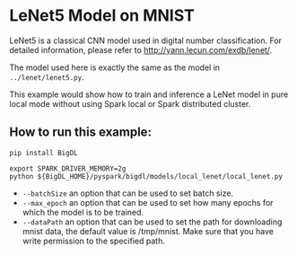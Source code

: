 # LeNet5 Model on MNIST

LeNet5 is a classical CNN model used in digital number classification. For detailed information,
please refer to <http://yann.lecun.com/exdb/lenet/>.

The model used here is exactly the same as the model in `../lenet/lenet5.py`.

This example would show how to train and inference a LeNet model in pure local mode without using
Spark local or Spark distributed cluster.
 
## How to run this example:

```
pip install BigDL
```

```
export SPARK_DRIVER_MEMORY=2g
python ${BigDL_HOME}/pyspark/bigdl/models/local_lenet/local_lenet.py
```
* ```--batchSize``` an option that can be used to set batch size.
* ```--max_epoch``` an option that can be used to set how many epochs for which the model is to be trained.
* ```--dataPath``` an option that can be used to set the path for downloading mnist data, the default value is /tmp/mnist. Make sure that you have write permission to the specified path.